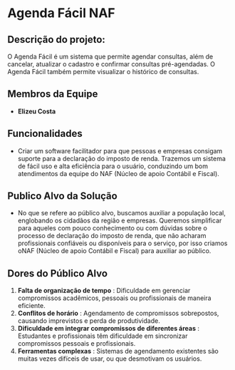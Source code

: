 # Agenda Fácil NAF

## Descrição do projeto:

O Agenda Fácil é um sistema que permite agendar consultas, além de cancelar, atualizar o cadastro e confirmar consultas pré-agendadas. O Agenda Fácil também permite visualizar o histórico de consultas.
  
## Membros da Equipe
- **Elizeu Costa**
 
## Funcionalidades

  - Criar um software facilitador para que pessoas e empresas consigam suporte para a declaração do imposto de renda. Trazemos um sistema de fácil uso e alta eficiência para o usuário, conduzindo um bom atendimentos da equipe do NAF (Núcleo de apoio Contábil e Fiscal).

## Publico Alvo da Solução
- No que se refere ao público alvo, buscamos auxiliar a população local, englobando os cidadãos da região e empresas. Queremos simplificar para aqueles com pouco conhecimento ou com dúvidas sobre o processo de declaração do imposto de renda, que não acharam profissionais confiáveis ou disponíveis para o serviço, por isso criamos oNAF (Núcleo de apoio Contábil e Fiscal) para auxiliar ao público.
 
## Dores do Público Alvo
1. **Falta de organização de tempo** : Dificuldade em gerenciar compromissos acadêmicos, pessoais ou profissionais de maneira eficiente.
2. **Conflitos de horário** : Agendamento de compromissos sobrepostos, causando imprevistos e perda de produtividade.
3. **Dificuldade em integrar compromissos de diferentes áreas** : Estudantes e profissionais têm dificuldade em sincronizar compromissos pessoais e profissionais.
4. **Ferramentas complexas** : Sistemas de agendamento existentes são muitas vezes difíceis de usar, ou que desmotivam os usuários.

  
